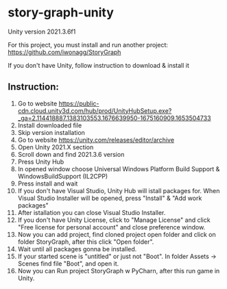 # story-graph-unity
Unity version 2021.3.6f1

For this project, you must install and run another project:
https://github.com/iwonagg/StoryGraph

If you don't have Unity, follow instruction to download & install it

## **Instruction:**

1. Go to website https://public-cdn.cloud.unity3d.com/hub/prod/UnityHubSetup.exe?_ga=2.114418887.1383103553.1676639950-1675160909.1653504733
2. Install downloaded file
3. Skip version installation
4. Go to website https://unity.com/releases/editor/archive
5. Open Unity 2021.X section
6. Scroll down and find 2021.3.6 version
7. Press Unity Hub
8. In opened window choose Universal Windows Platform Build Support & WindowsBuildSupport (IL2CPP)
9. Press install and wait
10. If you don't have Visual Studio, Unity Hub will istall packages for. When Visual Studio Installer will be opened, press "Install" & "Add work packages"
11. After istallation you can close Visual Studio Installer.
12. If you don't have Unity License, click to "Manage License" and click "Free license for personal account" and close preference window.
13. Now you can add project, find cloned project open folder and click on folder StoryGraph, after this click "Open folder".
14. Wait until all packages gonna be installed.
15. If your started scene is "untitled" or just not "Boot". In folder Assets -> Scenes find file "Boot", and open it.
16. Now you can Run project StoryGraph w PyCharn, after this run game in Unity.
